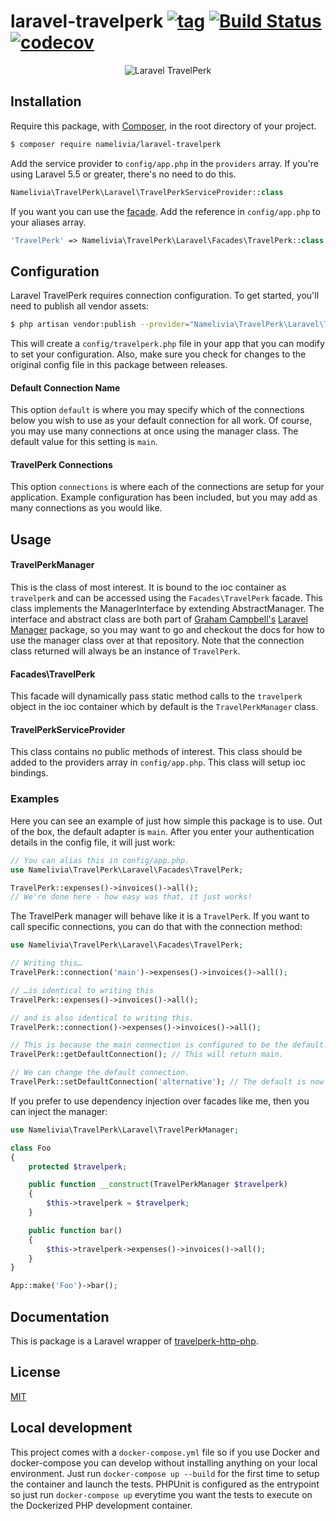 # laravel-travelperk [![tag](https://img.shields.io/github/tag/namelivia/laravel-travelperk.svg)](https://github.com/namelivia/laravel-travelperk/releases) [![Build Status](https://travis-ci.org/namelivia/laravel-travelperk.svg?branch=master)](https://travis-ci.org/namelivia/laravel-travelperk) [![codecov](https://codecov.io/gh/namelivia/laravel-travelperk/branch/master/graph/badge.svg)](https://codecov.io/gh/namelivia/laravel-travelperk)

<p align="center">
  <img src="https://user-images.githubusercontent.com/1571416/89100898-508ea880-d3fb-11ea-8bc8-7f6a9e9b71c0.png" alt="Laravel TravelPerk" />
</p>

## Installation

Require this package, with [Composer](https://getcomposer.org/), in the root directory of your project.

```bash
$ composer require namelivia/laravel-travelperk
```

Add the service provider to `config/app.php` in the `providers` array. If you're using Laravel 5.5 or greater, there's no need to do this.

```php
Namelivia\TravelPerk\Laravel\TravelPerkServiceProvider::class
```

If you want you can use the [facade](http://laravel.com/docs/facades). Add the reference in `config/app.php` to your aliases array.

```php
'TravelPerk' => Namelivia\TravelPerk\Laravel\Facades\TravelPerk::class
```

## Configuration

Laravel TravelPerk requires connection configuration. To get started, you'll need to publish all vendor assets:

```bash
$ php artisan vendor:publish --provider="Namelivia\TravelPerk\Laravel\TravelPerkServiceProvider"
```

This will create a `config/travelperk.php` file in your app that you can modify to set your configuration. Also, make sure you check for changes to the original config file in this package between releases.

#### Default Connection Name

This option `default` is where you may specify which of the connections below you wish to use as your default connection for all work. Of course, you may use many connections at once using the manager class. The default value for this setting is `main`.

#### TravelPerk Connections

This option `connections` is where each of the connections are setup for your application. Example configuration has been included, but you may add as many connections as you would like.

## Usage

#### TravelPerkManager

This is the class of most interest. It is bound to the ioc container as `travelperk` and can be accessed using the `Facades\TravelPerk` facade. This class implements the ManagerInterface by extending AbstractManager. The interface and abstract class are both part of
[Graham Campbell's](https://github.com/GrahamCampbell) [Laravel Manager](https://github.com/GrahamCampbell/Laravel-Manager) package, so you may want to go and checkout the docs for how to use the manager class over at that repository. Note that the connection class
returned will always be an instance of `TravelPerk`.

#### Facades\TravelPerk

This facade will dynamically pass static method calls to the `travelperk` object in the ioc container which by default is the `TravelPerkManager` class.

#### TravelPerkServiceProvider

This class contains no public methods of interest. This class should be added to the providers array in `config/app.php`. This class will setup ioc bindings.

### Examples

Here you can see an example of just how simple this package is to use. Out of the box, the default adapter is `main`. After you enter your authentication details in the config file, it will just work:

```php
// You can alias this in config/app.php.
use Namelivia\TravelPerk\Laravel\Facades\TravelPerk;

TravelPerk::expenses()->invoices()->all();
// We're done here - how easy was that, it just works!
```

The TravelPerk manager will behave like it is a `TravelPerk`. If you want to call specific connections, you can do that with the connection method:

```php
use Namelivia\TravelPerk\Laravel\Facades\TravelPerk;

// Writing this…
TravelPerk::connection('main')->expenses()->invoices()->all();

// …is identical to writing this
TravelPerk::expenses()->invoices()->all();

// and is also identical to writing this.
TravelPerk::connection()->expenses()->invoices()->all();

// This is because the main connection is configured to be the default.
TravelPerk::getDefaultConnection(); // This will return main.

// We can change the default connection.
TravelPerk::setDefaultConnection('alternative'); // The default is now alternative.
```

If you prefer to use dependency injection over facades like me, then you can inject the manager:

```php
use Namelivia\TravelPerk\Laravel\TravelPerkManager;

class Foo
{
    protected $travelperk;

    public function __construct(TravelPerkManager $travelperk)
    {
        $this->travelperk = $travelperk;
    }

    public function bar()
    {
        $this->travelperk->expenses()->invoices()->all();
    }
}

App::make('Foo')->bar();
```

## Documentation

This is package is a Laravel wrapper of [travelperk-http-php](https://github.com/namelivia/travelperk-http-php).

## License

[MIT](LICENSE)

## Local development

This project comes with a `docker-compose.yml` file so if you use Docker and docker-compose you can develop without installing anything on your local environment. Just run `docker-compose up --build` for the first time to setup the container and launch the tests. PHPUnit is configured as the entrypoint so just run `docker-compose up` everytime you want the tests to execute on the Dockerized PHP development container.
